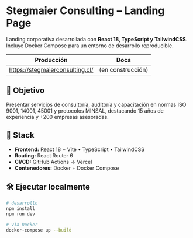 # Stegmaier Consulting – Landing Page

Landing corporativa desarrollada con **React 18, TypeScript y TailwindCSS**.  
Incluye Docker Compose para un entorno de desarrollo reproducible.

| Producción | Docs |
|------------|------|
| <https://stegmaierconsulting.cl/> | (en construcción) |

## 🎯 Objetivo

Presentar servicios de consultoría, auditoría y capacitación en normas ISO 9001, 14001, 45001 y protocolos MINSAL, destacando 15 años de experiencia y +200 empresas asesoradas.

## 🚀 Stack

- **Frontend:** React 18 + Vite • TypeScript • TailwindCSS  
- **Routing:** React Router 6  
- **CI/CD:** GitHub Actions → Vercel  
- **Contenedores:** Docker + Docker Compose

## 🛠️ Ejecutar localmente

```bash
# desarrollo
npm install
npm run dev

# vía Docker
docker-compose up --build
